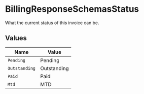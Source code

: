 # BillingResponseSchemasStatus

What the current status of this invoice can be.


## Values

| Name          | Value         |
| ------------- | ------------- |
| `Pending`     | Pending       |
| `Outstanding` | Outstanding   |
| `Paid`        | Paid          |
| `Mtd`         | MTD           |